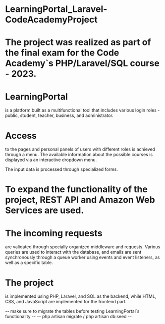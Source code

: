 # LearningPortal_Laravel-CodeAcademyProject

# The project was realized as part of the final exam for the Code Academy`s PHP/Laravel/SQL course - 2023.

# LearningPortal 
is a platform built as a multifunctional tool that includes various login roles - public, student, teacher, business, and administrator.

# Access 
to the pages and personal panels of users with different roles is achieved through a menu. The available information about the possible courses is displayed via an interactive dropdown menu.

The input data is processed through specialized forms.

# To expand the functionality of the project, REST API and Amazon Web Services are used.

# The incoming requests 
are validated through specially organized middleware and requests. Various queries are used to interact with the database, and emails are sent synchronously through a queue worker using events and event listeners, as well as a specific table.

# The project 
is implemented using PHP, Laravel, and SQL as the backend, while HTML, CSS, and JavaScript are implemented for the frontend part.

-- make sure to migrate the tables before testing LearningPortal`s functionality --
-- php artisan migrate / php artisan db:seed --
